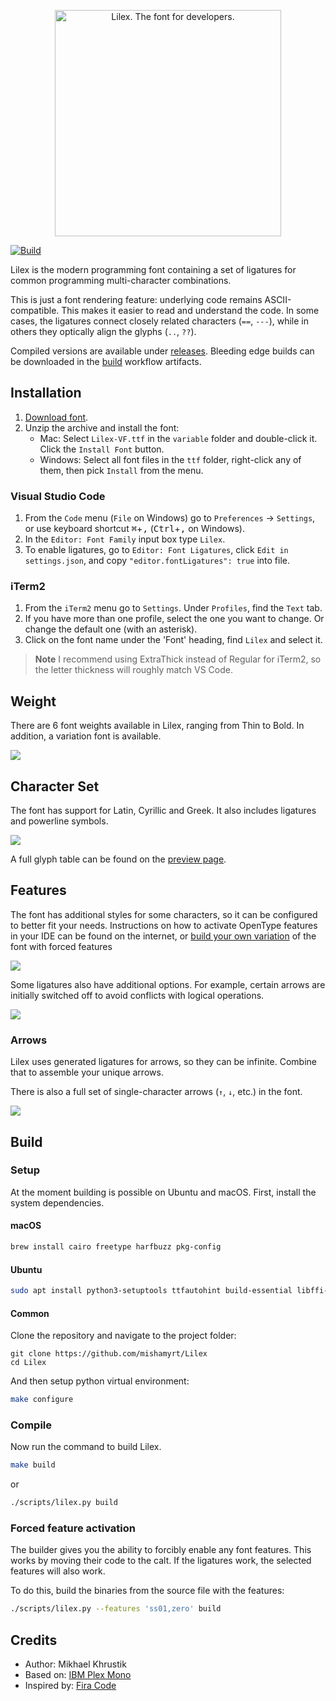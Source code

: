 <p align="center">
    <img
        src="./images/main@2x.png"
        alt="Lilex. The font for developers."
        width="362px">
<p>

[![Build](https://github.com/mishamyrt/Lilex/actions/workflows/build.yaml/badge.svg)](https://github.com/mishamyrt/Lilex/actions/workflows/build.yaml)

Lilex is the modern programming font containing a set of ligatures for common programming multi-character combinations.

This is just a font rendering feature: underlying code remains ASCII-compatible. This makes it easier to read and understand the code. In some cases, the ligatures connect closely related characters (`==`, `---`), while in others they optically align the glyphs (`..`, `??`).

Compiled versions are available under [releases](https://github.com/mishamyrt/Lilex/releases). Bleeding edge builds can be downloaded in the [build](https://github.com/mishamyrt/Lilex/actions/workflows/build.yaml) workflow artifacts.

## Installation

1. [Download font](https://github.com/mishamyrt/Lilex/releases/latest).
2. Unzip the archive and install the font:
    * Mac: Select `Lilex-VF.ttf` in the `variable` folder and double-click it. Click the `Install Font` button.
    * Windows: Select all font files in the `ttf` folder, right-click any of them, then pick `Install` from the menu.

### Visual Studio Code

1. From the `Code` menu (`File` on Windows)  go to `Preferences` → `Settings`, or use keyboard shortcut <kbd>⌘</kbd>+<kbd>,</kbd> (<kbd>Ctrl</kbd>+<kbd>,</kbd> on Windows).
2. In the `Editor: Font Family` input box type `Lilex`.
3. To enable ligatures, go to `Editor: Font Ligatures`, click `Edit in settings.json`, and copy `"editor.fontLigatures": true` into file.

### iTerm2
1. From the `iTerm2` menu go to `Settings`. Under `Profiles`, find the `Text` tab.
2. If you have more than one profile, select the one you want to change. Or change the default one (with an asterisk).
3. Click on the font name under the 'Font' heading, find `Lilex` and select it.

> **Note** I recommend using ExtraThick instead of Regular for iTerm2, so the letter thickness will roughly match VS Code.

## Weight

There are 6 font weights available in Lilex, ranging from Thin to Bold. In addition, a variation font is available.

<img src="./images/styles@2x.png">

## Character Set

The font has support for Latin, Cyrillic and Greek. It also includes ligatures and powerline symbols.

<img src="./images/character-set@2x.png">

A full glyph table can be found on the [preview page](https://mishamyrt.github.io/Lilex/).

## Features

The font has additional styles for some characters, so it can be configured to better fit your needs. Instructions on how to activate OpenType features in your IDE can be found on the internet, or [build your own variation](#forced-feature-activation) of the font with forced features

<img src="./images/alternatives@2x.png">

Some ligatures also have additional options. For example, certain arrows are initially switched off to avoid conflicts with logical operations.

<img src="./images/alt_ligatures@2x.png">

### Arrows

Lilex uses generated ligatures for arrows, so they can be infinite. Combine that to assemble your unique arrows.

There is also a full set of single-character arrows (`↑`, `↓`, etc.) in the font.

<img src="./images/arrows@2x.png">

## Build

### Setup

At the moment building is possible on Ubuntu and macOS. First, install the system dependencies.

#### macOS

```sh
brew install cairo freetype harfbuzz pkg-config
```

#### Ubuntu

```sh
sudo apt install python3-setuptools ttfautohint build-essential libffi-dev libgit2-dev
```

#### Common

Clone the repository and navigate to the project folder:

```
git clone https://github.com/mishamyrt/Lilex
cd Lilex
```

And then setup python virtual environment:

```sh
make configure
```

### Compile

Now run the command to build Lilex.

```sh
make build
```

or

```sh
./scripts/lilex.py build
```

### Forced feature activation

The builder gives you the ability to forcibly enable any font features. This works by moving their code to the calt. If the ligatures work, the selected features will also work.

To do this, build the binaries from the source file with the features:

```sh
./scripts/lilex.py --features 'ss01,zero' build
```

## Credits

-   Author: Mikhael Khrustik
-   Based on: [IBM Plex Mono](https://github.com/IBM/plex)
-   Inspired by: [Fira Code](https://github.com/tonsky/FiraCode)
